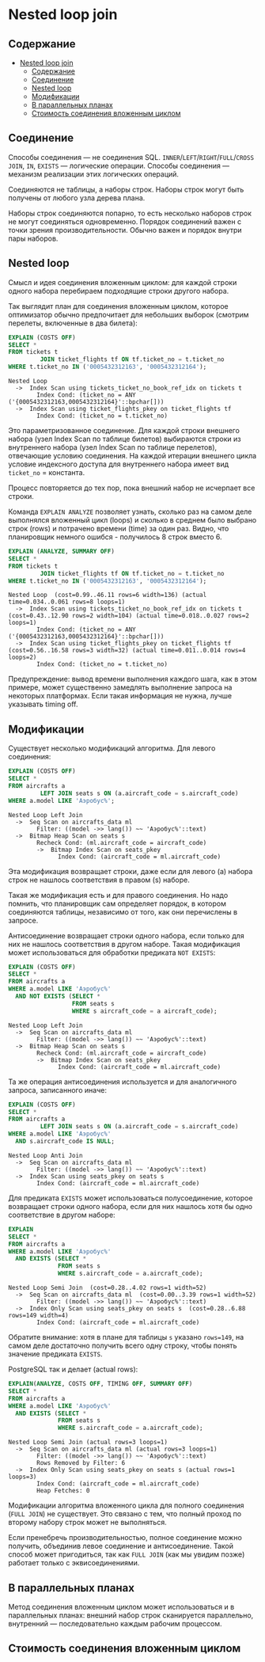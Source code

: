 # Nested loop join

## Содержание

- [Nested loop join](#nested-loop-join)
  - [Содержание](#содержание)
  - [Соединение](#соединение)
  - [Nested loop](#nested-loop)
  - [Модификации](#модификации)
  - [В параллельных планах](#в-параллельных-планах)
  - [Стоимость соединения вложенным циклом](#стоимость-соединения-вложенным-циклом)

## Соединение

Способы соединения — не соединения SQL. `INNER`/`LEFT`/`RIGHT`/`FULL`/`CROSS JOIN`, `IN`, `EXISTS` — логические операции. Способы соединения — механизм реализации этих логических операций.

Соединяются не таблицы, а наборы строк. Наборы строк могут быть получены от любого узла дерева плана.

Наборы строк соединяются попарно, то есть несколько наборов строк не могут соединяться одновременно. Порядок соединений важен с точки зрения производительности. Обычно важен и порядок внутри пары наборов.

## Nested loop

Смысл и идея соединения вложенным циклом: для каждой строки одного набора перебираем подходящие строки другого набора.

Так выглядит план для соединения вложенным циклом, которое оптимизатор обычно предпочитает для небольших выборок (смотрим перелеты, включенные в два билета):

```sql
EXPLAIN (COSTS OFF)
SELECT *
FROM tickets t
         JOIN ticket_flights tf ON tf.ticket_no = t.ticket_no
WHERE t.ticket_no IN ('0005432312163', '0005432312164');
```

```console
Nested Loop                                                                      
  ->  Index Scan using tickets_ticket_no_book_ref_idx on tickets t               
        Index Cond: (ticket_no = ANY ('{0005432312163,0005432312164}'::bpchar[]))
  ->  Index Scan using ticket_flights_pkey on ticket_flights tf                  
        Index Cond: (ticket_no = t.ticket_no)                                    
```

Это параметризованное соединение. Для каждой строки внешнего набора (узел Index Scan по таблице билетов) выбираются строки из внутреннего набора (узел Index Scan по таблице перелетов), отвечающие условию соединения. На каждой итерации внешнего цикла условие индексного доступа для внутреннего набора имеет вид `ticket_no` = константа.

Процесс повторяется до тех пор, пока внешний набор не исчерпает все строки.

Команда `EXPLAIN ANALYZE` позволяет узнать, сколько раз на самом деле выполнялся вложенный цикл (loops) и сколько в среднем было выбрано строк (rows) и потрачено времени (time) за один раз. Видно, что планировщик немного ошибся - получилось 8 строк вместо 6.

```sql
EXPLAIN (ANALYZE, SUMMARY OFF)
SELECT *
FROM tickets t
         JOIN ticket_flights tf ON tf.ticket_no = t.ticket_no
WHERE t.ticket_no IN ('0005432312163', '0005432312164');
```

```console
Nested Loop  (cost=0.99..46.11 rows=6 width=136) (actual time=0.034..0.061 rows=8 loops=1)                                                       
  ->  Index Scan using tickets_ticket_no_book_ref_idx on tickets t  (cost=0.43..12.90 rows=2 width=104) (actual time=0.018..0.027 rows=2 loops=1)
        Index Cond: (ticket_no = ANY ('{0005432312163,0005432312164}'::bpchar[]))                                                                
  ->  Index Scan using ticket_flights_pkey on ticket_flights tf  (cost=0.56..16.58 rows=3 width=32) (actual time=0.011..0.014 rows=4 loops=2)    
        Index Cond: (ticket_no = t.ticket_no)                                                                                                    
```

Предупреждение: вывод времени выполнения каждого шага, как в этом примере, может существенно замедлять выполнение запроса на некоторых платформах. Если такая информация не нужна, лучше указывать timing off.

## Модификации

Существует несколько модификаций алгоритма. Для левого соединения:

```sql
EXPLAIN (COSTS OFF)
SELECT *
FROM aircrafts a
         LEFT JOIN seats s ON (a.aircraft_code = s.aircraft_code)
WHERE a.model LIKE 'Аэробус%';
```

```console
Nested Loop Left Join                                       
  ->  Seq Scan on aircrafts_data ml                         
        Filter: ((model ->> lang()) ~~ 'Аэробус%'::text)    
  ->  Bitmap Heap Scan on seats s                           
        Recheck Cond: (ml.aircraft_code = aircraft_code)    
        ->  Bitmap Index Scan on seats_pkey                 
              Index Cond: (aircraft_code = ml.aircraft_code)
```

Эта модификация возвращает строки, даже если для левого (а) набора строк не нашлось соответствия в правом (s) наборе.

Такая же модификация есть и для правого соединения. Но надо помнить, что планировщик сам определяет порядок, в котором соединяются таблицы, независимо от того, как они перечислены в запросе.

Антисоединение возвращает строки одного набора, если только для них не нашлось соответствия в другом наборе. Такая модификация может использоваться для обработки предиката `NOT EXISTS`:

```sql
EXPLAIN (COSTS OFF)
SELECT *
FROM aircrafts a
WHERE a.model LIKE 'Аэробус%'
  AND NOT EXISTS (SELECT *
                  FROM seats s
                  WHERE s aircraft_code = a aircraft_code);
```

```console
Nested Loop Left Join                                       
  ->  Seq Scan on aircrafts_data ml                         
        Filter: ((model ->> lang()) ~~ 'Аэробус%'::text)    
  ->  Bitmap Heap Scan on seats s                           
        Recheck Cond: (ml.aircraft_code = aircraft_code)    
        ->  Bitmap Index Scan on seats_pkey                 
              Index Cond: (aircraft_code = ml.aircraft_code)
```

Та же операция антисоединения используется и для аналогичного запроса, записанного иначе:

```sql
EXPLAIN (COSTS OFF)
SELECT *
FROM aircrafts a
         LEFT JOIN seats s ON (a.aircraft_code = s.aircraft_code)
WHERE a.model LIKE 'Аэробус%'
  AND s.aircraft_code IS NULL;
```

```console
Nested Loop Anti Join                                   
  ->  Seq Scan on aircrafts_data ml                     
        Filter: ((model ->> lang()) ~~ 'Аэробус%'::text)
  ->  Index Scan using seats_pkey on seats s            
        Index Cond: (aircraft_code = ml.aircraft_code)  
```

Для предиката `EXISTS` может использоваться полусоединение, которое возвращает строки одного набора, если для них нашлось хотя бы одно соответствие в другом наборе:

```sql
EXPLAIN
SELECT *
FROM aircrafts a
WHERE a.model LIKE 'Аэробус%'
  AND EXISTS (SELECT *
              FROM seats s
              WHERE s.aircraft_code = a.aircraft_code);
```

```console
Nested Loop Semi Join  (cost=0.28..4.02 rows=1 width=52)                             
  ->  Seq Scan on aircrafts_data ml  (cost=0.00..3.39 rows=1 width=52)               
        Filter: ((model ->> lang()) ~~ 'Аэробус%'::text)                             
  ->  Index Only Scan using seats_pkey on seats s  (cost=0.28..6.88 rows=149 width=4)
        Index Cond: (aircraft_code = ml.aircraft_code)                               
```

Обратите внимание: хотя в плане для таблицы `s` указано `rows=149`, на самом деле достаточно получить всего одну строку, чтобы понять значение предиката `EXISTS`.

PostgreSQL так и делает (actual rows):

```sql
EXPLAIN(ANALYZE, COSTS OFF, TIMING OFF, SUMMARY OFF)
SELECT *
FROM aircrafts a
WHERE a.model LIKE 'Аэробус%'
  AND EXISTS (SELECT *
              FROM seats s
              WHERE s.aircraft_code = a.aircraft_code);
```

```console
Nested Loop Semi Join (actual rows=3 loops=1)                            
  ->  Seq Scan on aircrafts_data ml (actual rows=3 loops=1)              
        Filter: ((model ->> lang()) ~~ 'Аэробус%'::text)                 
        Rows Removed by Filter: 6                                        
  ->  Index Only Scan using seats_pkey on seats s (actual rows=1 loops=3)
        Index Cond: (aircraft_code = ml.aircraft_code)                   
        Heap Fetches: 0                                                  
```

Модификации алгоритма вложенного цикла для полного соединения (`FULL JOIN`) не существует. Это связано с тем, что полный проход по второму набору строк может не выполняться.

Если пренебречь производительностью, полное соединение можно получить, объединив левое соединение и антисоединение. Такой способ может пригодиться, так как `FULL JOIN` (как мы увидим позже) работает только с эквисоединениями.

## В параллельных планах

Метод соединения вложенным циклом может использоваться и в параллельных планах: внешний набор строк сканируется параллельно, внутренний — последовательно каждым рабочим процессом.

## Стоимость соединения вложенным циклом

